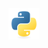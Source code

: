 <code>
  <style>
    img {height: 50px}
  </style>
</code>


<p align="center">
  <img align="center" src="https://raw.githubusercontent.com/devicons/devicon/2ae2a900d2f041da66e950e4d48052658d850630/icons/python/python-original.svg">
 </p>
